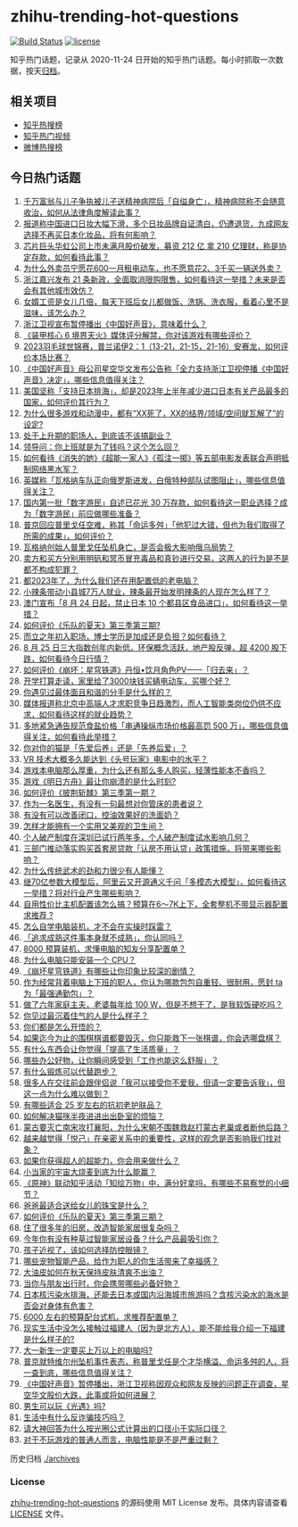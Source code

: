 # zhihu-trending-hot-questions

[![Build Status](https://github.com/justjavac/zhihu-trending-hot-questions/workflows/ci/badge.svg?branch=master)](https://github.com/justjavac/zhihu-trending-hot-questions/actions)
[![license](https://img.shields.io/github/license/justjavac/zhihu-trending-hot-questions)](https://github.com/justjavac/zhihu-trending-hot-questions/blob/master/LICENSE)

知乎热门话题，记录从 2020-11-24
日开始的知乎热门话题。每小时抓取一次数据，按天[归档](./archives)。

## 相关项目

- [知乎热搜榜](https://github.com/justjavac/zhihu-trending-top-search)
- [知乎热门视频](https://github.com/justjavac/zhihu-trending-hot-video)
- [微博热搜榜](https://github.com/justjavac/weibo-trending-hot-search)

## 今日热门话题

<!-- BEGIN -->
<!-- 最后更新时间 Sat Aug 26 2023 09:34:57 GMT+0800 (China Standard Time) -->

1. [千万富翁与儿子争执被儿子送精神病院后「自缢身亡」，精神病院称不会随意收治，如何从法律角度解读此事？](https://www.zhihu.com/question/619118393)
1. [报道称中国进口日妆大幅下滑，多个日妆品牌自证清白，仍遭退货，九成网友选择不再买日本化妆品，将有何影响？](https://www.zhihu.com/question/619130911)
1. [芯片巨头华虹公司上市未满月股价破发，募资 212 亿 拿 210 亿理财，称是协定存款，如何看待此事？](https://www.zhihu.com/question/619096481)
1. [为什么外卖员宁愿花600一月租电动车，也不愿意花2、3千买一辆送外卖？](https://www.zhihu.com/question/618483081)
1. [浙江嘉兴发布 21 条新政，全面取消限购限售，如何看待这一举措？未来是否会有其他城市效仿？](https://www.zhihu.com/question/619137780)
1. [女婿工资是女儿几倍，每天下班后女儿都做饭、洗锅、洗衣服，看着心里不是滋味，该怎么办？](https://www.zhihu.com/question/618378502)
1. [浙江卫视宣布暂停播出《中国好声音》，意味着什么？](https://www.zhihu.com/question/619090524)
1. [《装甲核心 6 境界天火》媒体评分解禁，你对该游戏有哪些评价？](https://www.zhihu.com/question/618903939)
1. [2023羽毛球世锦赛，普兰诺伊2：1（13-21，21-15，21-16）安赛龙，如何评价本场比赛？](https://www.zhihu.com/question/619221426)
1. [《中国好声音》母公司星空华文发布公告称「全力支持浙江卫视停播《中国好声音》决定」，哪些信息值得关注？](https://www.zhihu.com/question/619192751)
1. [美国坚称「支持日本排海」，却是2023年上半年减少进口日本有关产品最多的国家，如何评价其行为？](https://www.zhihu.com/question/619131015)
1. [为什么很多游戏和动漫中，都有“XX死了，XX的结界/领域/空间就瓦解了”的设定?](https://www.zhihu.com/question/619017778)
1. [处于上升期的职场人，到底该不该搞副业？](https://www.zhihu.com/question/616762785)
1. [领导问：你上班就是为了钱吗？这个怎么回？](https://www.zhihu.com/question/617934244)
1. [如何看待《消失的她》《超能一家人》《孤注一掷》等五部电影发表联合声明抵制网络黑水军？](https://www.zhihu.com/question/618940136)
1. [英媒称「瓦格纳车队正向俄罗斯进发，白俄特种部队试图阻止」，哪些信息值得关注？](https://www.zhihu.com/question/618935705)
1. [国内第一批「数字游民」自述已花光 30 万存款，如何看待这一职业选择？成为「数字游民」前应做哪些准备？](https://www.zhihu.com/question/618950529)
1. [普京回应普里戈任空难，称其「命运多舛」「他犯过大错，但也为我们取得了所需的成果」，如何评价？](https://www.zhihu.com/question/619086963)
1. [瓦格纳创始人普里戈任坠机身亡，是否会极大影响俄乌局势？](https://www.zhihu.com/question/618879754)
1. [卖方和买方分别用明矾和冥币冒充毒品和真钞进行交易，这两人的行为是不是都不构成犯罪？](https://www.zhihu.com/question/617365163)
1. [都2023年了，为什么我们还在用配置低的老电脑？](https://www.zhihu.com/question/618352533)
1. [小辣条带动小县城7万人就业，辣条最开始发明辣条的人现在怎么样了？](https://www.zhihu.com/question/619112332)
1. [澳门宣布「8 月 24 日起，禁止日本 10 个都县区食品进口」，如何看待这一举措？](https://www.zhihu.com/question/618575267)
1. [如何评价《乐队的夏天》第三季第三期?](https://www.zhihu.com/question/619068908)
1. [而立之年初入职场，博士学历是加成还是负担？如何看待？](https://www.zhihu.com/question/618709284)
1. [8 月 25 日三大指数创年内新低，环保概念活跃，地产股反弹，超 4200 股下跌，如何看待今日行情？](https://www.zhihu.com/question/619077132)
1. [如何评价《崩坏：星穹铁道》丹恒•饮月角色PV——「归去来」？](https://www.zhihu.com/question/619098113)
1. [开学打算走读，家里给了3000块钱买辆电动车，买哪个好？](https://www.zhihu.com/question/617972390)
1. [你遇见过最体面且和谐的分手是什么样的？](https://www.zhihu.com/question/617745793)
1. [媒体报道称北京中高端人才求职竞争日趋激烈，而人工智能类岗位仍供不应求，如何看待这样的就业趋势？](https://www.zhihu.com/question/619106400)
1. [多地紧急通告规范食盐价格「串通操纵市场价格最高罚 500 万」，哪些信息值得关注，如何看待此举措？](https://www.zhihu.com/question/619109096)
1. [你对你的猫是「先爱后养」还是「先养后爱」？](https://www.zhihu.com/question/618733317)
1. [VR 技术大概多久能达到《头号玩家》电影中的水平？](https://www.zhihu.com/question/588270025)
1. [游戏本电脑那么厚重，为什么还有那么多人购买，轻薄性能本不香吗？](https://www.zhihu.com/question/617707524)
1. [游戏《明日方舟》最让你崩溃的是什么时刻?](https://www.zhihu.com/question/618883643)
1. [如何评价《披荆斩棘》第三季第一期？](https://www.zhihu.com/question/619095045)
1. [作为一名医生，有没有一句最想对你管床的患者说？](https://www.zhihu.com/question/618384107)
1. [有没有可以改善闭口，控油效果好的洗面奶？](https://www.zhihu.com/question/613008703)
1. [怎样才能拥有一个实用又美观的卫生间？](https://www.zhihu.com/question/619120721)
1. [个人破产制度在深圳已试行两年多，个人破产制度试水影响几何？](https://www.zhihu.com/question/619086565)
1. [三部门推动落实购买首套房贷款「认房不用认贷」政策措施，将带来哪些影响？](https://www.zhihu.com/question/619106873)
1. [为什么传统武术的劲和力很少有人能懂？](https://www.zhihu.com/question/500121274)
1. [继70亿参数大模型后，阿里云又开源通义千问「多模态大模型」，如何看待这一举措？将对行业产生哪些影响？](https://www.zhihu.com/question/619105275)
1. [自用性价比主机配置该怎么搞？预算在6～7K上下，全套整机不带显示器配置求推荐 ?](https://www.zhihu.com/question/614122688)
1. [怎么自学电脑装机，才不会在实操时踩雷？](https://www.zhihu.com/question/617551522)
1. [「追求成熟这件事本身就不成熟」，你认同吗？](https://www.zhihu.com/question/617980545)
1. [8000 预算装机，求懂电脑的知友分享配置单？](https://www.zhihu.com/question/525484573)
1. [为什么电脑只能安装一个 CPU？](https://www.zhihu.com/question/617998258)
1. [《崩坏星穹铁道》有哪些让你印象比较深的剧情？](https://www.zhihu.com/question/599177634)
1. [作为经常背着电脑上下班的职人，你认为哪款包包自重轻、很耐用，愿封 ta 为「最强通勤包」？](https://www.zhihu.com/question/617215362)
1. [做了六年家庭主夫，老婆每年给 100 W，但是不想干了，是我软饭硬吃吗？](https://www.zhihu.com/question/616790757)
1. [你见过最沉着住气的人是什么样子？](https://www.zhihu.com/question/63036854)
1. [你们都是怎么开悟的？](https://www.zhihu.com/question/577668040)
1. [如果迄今为止的围棋棋谱都要毁灭，你只能救下一张棋谱，你会选哪盘棋？](https://www.zhihu.com/question/615231566)
1. [有什么东西会让你觉得「提高了生活质量」？](https://www.zhihu.com/question/618909421)
1. [哪些办公好物，让你瞬间感受到「工作也能这么舒服」？](https://www.zhihu.com/question/617729237)
1. [有什么锻炼可以代替跑步？](https://www.zhihu.com/question/618511166)
1. [很多人在交往前会跟伴侣说「我可以接受你不爱我，但请一定要告诉我」，但这一点为什么难以做到？](https://www.zhihu.com/question/617745797)
1. [有哪些适合 25 岁左右的抗初老护肤品？](https://www.zhihu.com/question/616310743)
1. [如何解决猫咪半夜进进出出卧室的烦恼？](https://www.zhihu.com/question/471318049)
1. [蒙古要灭亡南宋攻打襄阳，为什么宋朝不围魏救赵打蒙古老巢或者断他后路？](https://www.zhihu.com/question/610920372)
1. [越来越觉得「悦己」在亲密关系中的重要性，这样的观念是否影响我们找对象？](https://www.zhihu.com/question/617745782)
1. [如果你获得超人的超能力，你会用来做什么？](https://www.zhihu.com/question/528506720)
1. [小当家的宇宙大烧麦到底为什么能赢？](https://www.zhihu.com/question/513306741)
1. [《原神》联动知乎活动「知绘万物」中，满分好拿吗，有哪些不易察觉的小细节？](https://www.zhihu.com/question/619096235)
1. [爸爸最适合送给女儿的珠宝是什么？](https://www.zhihu.com/question/605207156)
1. [如何评价《乐队的夏天》第三季第三期？](https://www.zhihu.com/question/619132016)
1. [住了很多年的旧房，改造智能家居很复杂吗？](https://www.zhihu.com/question/585242698)
1. [今年你有没有种草过智能家居设备？什么产品最吸引你？](https://www.zhihu.com/question/614165591)
1. [孩子近视了，该如何选择防控眼镜？](https://www.zhihu.com/question/619092542)
1. [哪些宠物智能产品，给作为职人的你生活带来了幸福感？](https://www.zhihu.com/question/614474399)
1. [大油皮如何在秋天保持皮肤清爽不出油？](https://www.zhihu.com/question/615983313)
1. [当你与朋友出行时，你会携带哪些必备好物？](https://www.zhihu.com/question/614480950)
1. [日本核污染水排海，还能去日本或国内沿海城市旅游吗？含核污染水的海水是否会对身体有危害？](https://www.zhihu.com/question/619081165)
1. [6000 左右的预算配台式机，求推荐配置单？](https://www.zhihu.com/question/585057665)
1. [现实生活中没怎么接触过福建人（因为是北方人），能不能给我介绍一下福建是什么样子的?](https://www.zhihu.com/question/616890490)
1. [大一新生一定要买上万以上的电脑吗?](https://www.zhihu.com/question/617551372)
1. [普京就特维尔州坠机事件表态，称普里戈任是个才华横溢、命运多舛的人，将一查到底，哪些信息值得关注？](https://www.zhihu.com/question/619074873)
1. [《中国好声音》暂停播出，浙江卫视称因观众和网友反映的问题正在调查，星空华文股价大跌，此事或将如何进展？](https://www.zhihu.com/question/619090017)
1. [男生可以玩《光遇》吗?](https://www.zhihu.com/question/614969972)
1. [生活中有什么反诈骗技巧吗？](https://www.zhihu.com/question/618709342)
1. [请大神回答为什么按光圈公式计算出的口径小于实际口径？](https://www.zhihu.com/question/618119984)
1. [对于不玩游戏的普通人而言，电脑性能是不是严重过剩？](https://www.zhihu.com/question/618352972)

<!-- END -->

历史归档 [./archives](./archives)

### License

[zhihu-trending-hot-questions](https://github.com/justjavac/zhihu-trending-hot-questions)
的源码使用 MIT License 发布。具体内容请查看 [LICENSE](./LICENSE) 文件。
